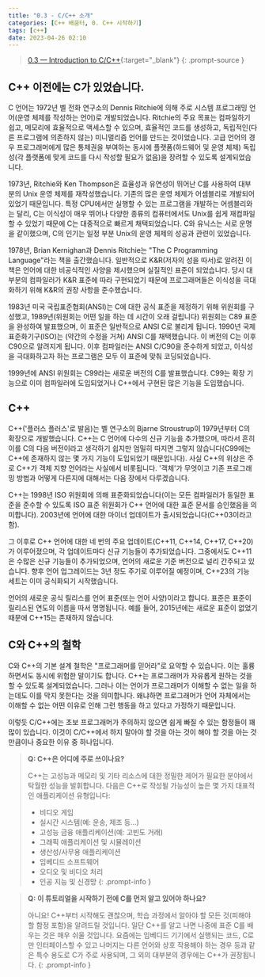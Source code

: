 ```yaml
---
title: "0.3 - C/C++ 소개"
categories: [C++ 배움터, 0. C++ 시작하기]
tags: [c++]
date: 2023-04-26 02:10
---
```


>[0.3 — Introduction to C/C++](https://www.learncpp.com/cpp-tutorial/introduction-to-cplusplus/){:target="_blank"}
{: .prompt-source }

## C++ 이전에는 C가 있었습니다.

C 언어는 1972년 벨 전화 연구소의 Dennis Ritchie에 의해 주로 시스템 프로그래밍 언어(운영 체제를 작성하는 언어)로 개발되었습니다. Ritchie의 주요 목표는 컴파일하기 쉽고, 메모리에 효율적으로 액세스할 수 있으며, 효율적인 코드를 생성하고, 독립적인(다른 프로그램에 의존하지 않는) 미니멀리즘 언어를 만드는 것이었습니다. 고급 언어의 경우 프로그래머에게 많은 통제권을 부여하는 동시에 플랫폼(하드웨어 및 운영 체제) 독립성(각 플랫폼에 맞게 코드를 다시 작성할 필요가 없음)을 장려할 수 있도록 설계되었습니다.

1973년, Ritchie와 Ken Thompson은 효율성과 유연성이 뛰어난 C를 사용하여 대부분의 Unix 운영 체제를 재작성했습니다. 기존의 많은 운영 체제가 어셈블리로 개발되어 있었기 때문입니다. 특정 CPU에서만 실행할 수 있는 프로그램을 개발하는 어셈블리와는 달리, C는 이식성이 매우 뛰어나 다양한 종류의 컴퓨터에서도 Unix를 쉽게 재컴파일할 수 있었기 때문에 C는 대중적으로 빠르게 채택되었습니다. C와 유닉스는 서로 운명을 같이했으며, C의 인기는 일정 부분 Unix의 운영 체제의 성공과 관련이 있었습니다.

1978년, Brian Kernighan과 Dennis Ritchie는 "The C Programming Language"라는 책을 출간했습니다. 일반적으로 K&R(저자의 성을 따서)로 알려진 이 책은 언어에 대한 비공식적인 사양을 제시했으며 실질적인 표준이 되었습니다. 당시 대부분의 컴파일러가 K&R 표준에 따라 구현되었기 때문에 프로그래머들은 이식성을 극대화하기 위해 K&R의 권장 사항을 준수했습니다.

1983년 미국 국립표준협회(ANSI)는 C에 대한 공식 표준을 제정하기 위해 위원회를 구성했고, 1989년(위원회는 어떤 일을 하는 데 시간이 오래 걸립니다) 위원회는 C89 표준을 완성하여 발표했으며, 이 표준은 일반적으로 ANSI C로 불리게 됩니다. 1990년 국제표준화기구(ISO)는 (약간의 수정을 거쳐) ANSI C를 채택했습니다. 이 버전의 C는 이후 C90으로 알려지게 됩니다. 이후 컴파일러는 ANSI C/C90을 준수하게 되었고, 이식성을 극대화하고자 하는 프로그램은 모두 이 표준에 맞춰 코딩되었습니다.

1999년에 ANSI 위원회는 C99라는 새로운 버전의 C를 발표했습니다. C99는 확장 기능으로 이미 컴파일러에 도입되었거나 C++에서 구현된 많은 기능을 도입했습니다.

## C++

C++('플러스 플러스'로 발음)는 벨 연구소의 Bjarne Stroustrup이 1979년부터 C의 확장으로 개발했습니다. C++는 C 언어에 다수의 신규 기능을 추가했으며, 따라서 흔히 이를 C의 다음 버전이라고 생각하기 쉽지만 엄밀히 따지면 그렇지 않습니다(C99에는 C++에 존재하지 않는 몇 가지 기능이 도입되었기 때문입니다). 사실 C++의 위상은 주로 C++가 객체 지향 언어라는 사실에서 비롯됩니다. '객체'가 무엇이고 기존 프로그래밍 방법과 어떻게 다른지에 대해서는 다음 장에서 다루겠습니다.

C++는 1998년 ISO 위원회에 의해 표준화되었습니다(이는 모든 컴파일러가 동일한 표준을 준수할 수 있도록 ISO 표준 위원회가 C++ 언어에 대한 표준 문서를 승인했음을 의미합니다). 2003년에 언어에 대한 마이너 업데이트가 출시되었습니다(C++03이라고 함).

그 이후로 C++ 언어에 대한 네 번의 주요 업데이트(C++11, C++14, C++17, C++20)가 이루어졌으며, 각 업데이트마다 신규 기능들이 추가되었습니다. 그중에서도 C++11은 수많은 신규 기능들이 추가되었으며, 언어의 새로운 기준 버전으로 널리 간주되고 있습니다. 향후 언어 업그레이드는 3년 정도 주기로 이루어질 예정이며, C++23의 기능 세트는 이미 공식화되기 시작했습니다.

언어의 새로운 공식 릴리스를 언어 표준(또는 언어 사양)이라고 합니다. 표준은 표준이 릴리스된 연도의 이름을 따서 명명됩니다. 예를 들어, 2015년에는 새로운 표준이 없었기 때문에 C++15는 존재하지 않습니다.

## C와 C++의 철학

C와 C++의 기본 설계 철학은 "프로그래머를 믿어라"로 요약할 수 있습니다. 이는 훌륭하면서도 동시에 위험한 말이기도 합니다. C++는 프로그래머가 자유롭게 원하는 것을 할 수 있도록 설계되었습니다. 그러나 이는 언어가 프로그래머가 이해할 수 없는 일을 하는데도 이를 막지 못한다는 것을 의미합니다. 왜냐하면 프로그래머가 언어 자체에서는 이해할 수 없는 어떤 이유로 인해 그런 행동을 하고 있다고 가정하기 때문입니다.  

이렇듯 C/C++에는 초보 프로그래머가 주의하지 않으면 쉽게 빠질 수 있는 함정들이 꽤 많이 있습니다. 이것이 C/C++에서 하지 말아야 할 것을 아는 것이 해야 할 것을 아는 것만큼이나 중요한 이유 중 하나입니다.

> **Q: C++은 어디에 주로 쓰이나요?**
> 
> C++는 고성능과 메모리 및 기타 리소스에 대한 정밀한 제어가 필요한 분야에서 탁월한 성능을 발휘합니다. 다음은 C++로 작성될 가능성이 높은 몇 가지 대표적인 애플리케이션 유형입니다:
> - 비디오 게임
> - 실시간 시스템(예: 운송, 제조 등...)
> - 고성능 금융 애플리케이션(예: 고빈도 거래)
> - 그래픽 애플리케이션 및 시뮬레이션
> - 생산성/사무용 애플리케이션
> - 임베디드 소프트웨어
> - 오디오 및 비디오 처리
> - 인공 지능 및 신경망
{: .prompt-info }

> **Q: 이 튜토리얼을 시작하기 전에 C를 먼저 알고 있어야 하나요?**
> 
> 아니요! C++부터 시작해도 괜찮으며, 학습 과정에서 알아야 할 모든 것(피해야 할 함정 포함)을 알려드릴 것입니다.
> 일단 C++를 알고 나면 나중에 표준 C를 배우는 것은 매우 쉬울 것입니다. 요즘에는 임베디드 기기에서 실행되는 코드, C로만 인터페이스할 수 있고 나머지는 다른 언어와 상호 작용해야 하는 경우 등과 같은 특수 용도로 C가 주로 사용되며, 그 외의 대부분의 경우에는 C++가 권장됩니다.
{: .prompt-info }
